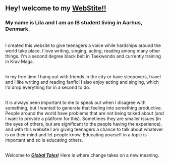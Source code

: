 <!-- {
	title: "About Me",
	description: "",
	published: '',
	edited: '',
	tags: [""],
	license: '',
	collection: "",
	order: 1
} -->

## Hey! welcome to my **[WebStite!!](/)**

### My name is Lila and I am an IB student living in Aarhus, Denmark.
<br/>
I created this website to give teenagers a voice while hardships around the world take place.  I love writing, singing, acting, reading among many other things.  I'm a second degree black belt in Taekwondo and currently training in Krav Maga. 
<br/>
<br/>

In my free time I hang out with friends in the city or have sleepovers, travel and I like writing and reading fanfic!  I also enjoy acting and singing, which I'd drop everything for in a second to do.
<br/>
<br/>

It is always been important to me to speak out when I disagree with something, but I wanted to generate that feeling into something productive.  People around the world have problems that are not being talked about (and I want to provide a platform for this).  Sometimes they are smaller issues (in the eyes of others, but are significant to the people having the experience), and with this website I am giving teenagers a chance to talk about whatever is on their mind and let people know.  Educating yourself in a topic is important and so is educating others.  
<br/>

Welcome to _**[Global Tales](/)**_!  Here is where change takes on a new meaning.


